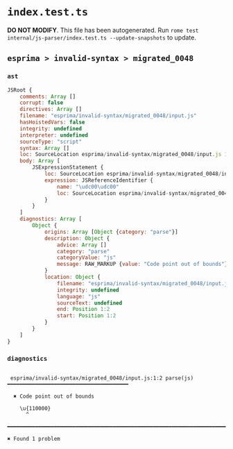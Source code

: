 # `index.test.ts`

**DO NOT MODIFY**. This file has been autogenerated. Run `rome test internal/js-parser/index.test.ts --update-snapshots` to update.

## `esprima > invalid-syntax > migrated_0048`

### `ast`

```javascript
JSRoot {
	comments: Array []
	corrupt: false
	directives: Array []
	filename: "esprima/invalid-syntax/migrated_0048/input.js"
	hasHoistedVars: false
	integrity: undefined
	interpreter: undefined
	sourceType: "script"
	syntax: Array []
	loc: SourceLocation esprima/invalid-syntax/migrated_0048/input.js 1:0-2:0
	body: Array [
		JSExpressionStatement {
			loc: SourceLocation esprima/invalid-syntax/migrated_0048/input.js 1:0-1:10
			expression: JSReferenceIdentifier {
				name: "\udc00\udc00"
				loc: SourceLocation esprima/invalid-syntax/migrated_0048/input.js 1:0-1:10 (��)
			}
		}
	]
	diagnostics: Array [
		Object {
			origins: Array [Object {category: "parse"}]
			description: Object {
				advice: Array []
				category: "parse"
				categoryValue: "js"
				message: RAW_MARKUP {value: "Code point out of bounds"}
			}
			location: Object {
				filename: "esprima/invalid-syntax/migrated_0048/input.js"
				integrity: undefined
				language: "js"
				sourceText: undefined
				end: Position 1:2
				start: Position 1:2
			}
		}
	]
}
```

### `diagnostics`

```

 esprima/invalid-syntax/migrated_0048/input.js:1:2 parse(js) ━━━━━━━━━━━━━━━━━━━━━━━━━━━━━━━━━━━━━━━

  ✖ Code point out of bounds

    \u{110000}
      ^

━━━━━━━━━━━━━━━━━━━━━━━━━━━━━━━━━━━━━━━━━━━━━━━━━━━━━━━━━━━━━━━━━━━━━━━━━━━━━━━━━━━━━━━━━━━━━━━━━━━━

✖ Found 1 problem

```
